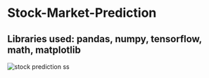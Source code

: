 # Stock-Market-Prediction


## Libraries used: pandas, numpy, tensorflow, math, matplotlib

![stock prediction ss](https://user-images.githubusercontent.com/60294845/126632344-41eb1c1b-3143-4208-95fe-fa923921b2dc.png)

